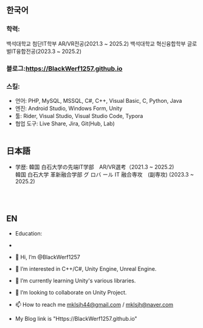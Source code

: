 ## 한국어
### 학력:
  백석대학교 첨단IT학부 AR/VR전공(2021.3 ~ 2025.2)
  백석대학교 혁신융합학부 글로벌IT융합전공(2023.3 ~ 2025.2)
### 블로그:https://BlackWerf1257.github.io
### 스킬:
- 언어: PHP, MySQL, MSSQL, C#, C++, Visual Basic, C, Python, Java
- 엔진: Android Studio, Windows Form, Unity
- 툴: Rider, Visual Studio, Visual Studio Code, Typora
- 협업 도구: Live Share, Jira, Git(Hub, Lab)
  <br><br>
## 日本語
- 学歴:
    韓国 白石大学の先端IT学部　AR/VR選考（2021.3 ~ 2025.2) <br>
    韓国 白石大学 革新融合学部 グ ロバ ール IT 融合専攻　(副専攻) (2023.3 ~ 2025.2)
  
<br><br>
## EN
- Education:
- 
- 👋 Hi, I’m @BlackWerf1257
- 👀 I’m interested in C++/C#, Unity Engine, Unreal Engine.
- 🌱 I’m currently learning Unity's various libraries.
- 💞️ I’m looking to collaborate on Unity Project.
- 📫 How to reach me mklsjh44@gmail.com  /  mklsjh@naver.com

- My Blog link is "Https://BlackWerf1257.github.io"

<!---
BlackWerf1257/BlackWerf1257 is a ✨ special ✨ repository because its `README.md` (this file) appears on your GitHub profile.
You can click the Preview link to take a look at your changes.
--->
